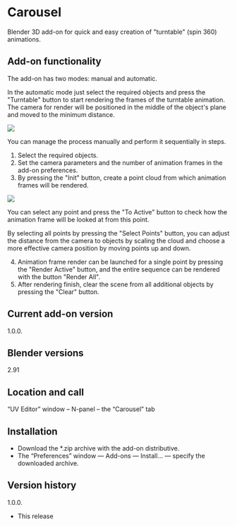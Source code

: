 # Carousel
Blender 3D add-on for quick and easy creation of "turntable" (spin 360) animations.

Add-on functionality
-
The add-on has two modes: manual and automatic.

In the automatic mode just select the required objects and press the "Turntable" button to start rendering the frames of the turntable animation. The camera for render will be positioned in the middle of the object's plane and moved to the minimum distance.

<img src="https://b3d.interplanety.org/wp-content/upload_content/2020/12/preview_02_1200x600-560x280.jpg"><p>

You can manage the process manually and perform it sequentially in steps.

1. Select the required objects.
2. Set the camera parameters and the number of animation frames in the add-on preferences.
3. By pressing the "Init" button, create a point cloud from which animation frames will be rendered.

<img src="https://b3d.interplanety.org/wp-content/upload_content/2020/12/preview_01_1200x600-560x280.jpg"><p>

You can select any point and press the "To Active" button to check how the animation frame will be looked at from this point.

By selecting all points by pressing the "Select Points" button, you can adjust the distance from the camera to objects by scaling the cloud and choose a more effective camera position by moving points up and down.

4. Animation frame render can be launched for a single point by pressing the "Render Active" button, and the entire sequence can be rendered with the button "Render All".
5. After rendering finish, clear the scene from all additional objects by pressing the "Clear" button.

Current add-on version
-
1.0.0.

Blender versions
-
2.91

Location and call
-
“UV Editor” window – N-panel – the “Carousel” tab

Installation
-
- Download the *.zip archive with the add-on distributive.
- The “Preferences” window — Add-ons — Install… — specify the downloaded archive.

Version history
-
1.0.0.
- This release
